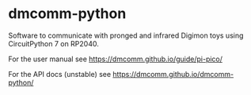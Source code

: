 # dmcomm-python

Software to communicate with pronged and infrared Digimon toys using CircuitPython 7 on RP2040.

For the user manual see https://dmcomm.github.io/guide/pi-pico/

For the API docs (unstable) see https://dmcomm.github.io/dmcomm-python/
